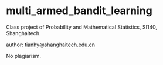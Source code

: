 # multi_armed_bandit_learning
Class project of Probability and Mathematical Statistics, SI140, Shanghaitech.

author: tianhy@shanghaitech.edu.cn

No plagiarism.
